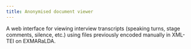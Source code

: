 ```yaml
---
title: Anonymised document viewer
---
```


A web interface for viewing interview transcripts (speaking turns, stage comments, silence, etc.) using files previously encoded manually in XML-TEI on EXMARaLDA.
